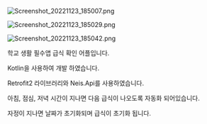 ![Screenshot_20221123_185007.png](https://cdn.discordapp.com/attachments/814387318735241219/1044914099236126750/Screenshot_20221123_185007.png)

![Screenshot_20221123_185029.png](https://cdn.discordapp.com/attachments/814387318735241219/1044914099563274340/Screenshot_20221123_185029.png)

![Screenshot_20221123_185042.png](https://cdn.discordapp.com/attachments/814387318735241219/1044914099869470760/Screenshot_20221123_185042.png)

학교 생활 필수앱 급식 확인 어플입니다.

Kotlin을 사용하여 개발 하였습니다.

Retrofit2 라이브러리와 Neis.Api를 사용하였습니다.

아침, 점심, 저녁 시간이 지나면 다음 급식이 나오도록 자동화 되어있습니다.

자정이 지나면 날짜가 초기화되며 급식이 초기화 됩니다.
